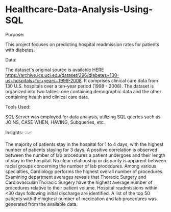 # Healthcare-Data-Analysis-Using-SQL

Purpose:

This project focuses on predicting hospital readmission rates for patients with diabetes.

Data:

The dataset's original source is available HERE https://archive.ics.uci.edu/dataset/296/diabetes+130-us+hospitals+for+years+1999-2008. It comprises clinical care data from 130 U.S. hospitals over a ten-year period (1998 - 2008). The dataset is organized into two tables: one containing demographic data and the other containing health and clinical care data.

Tools Used:

SQL Server was employed for data analysis, utilizing SQL queries such as JOINS, CASE WHEN, HAVING, Subqueries, etc.

Insights: 💡📈

The majority of patients stay in the hospital for 1 to 4 days, with the highest number of patients staying for 3 days.
A positive correlation is observed between the number of lab procedures a patient undergoes and their length of stay in the hospital.
No clear relationship or disparity is apparent between racial groups concerning the number of lab procedures.
Among various specialties, Cardiology performs the highest overall number of procedures. Examining department averages reveals that Thoracic Surgery and Cardiovascular/Thoracic Surgery have the highest average number of procedures relative to their patient volume.
Hospital readmissions within <30 days following initial discharge are identified.
A list of the top 50 patients with the highest number of medication and lab procedures was generated from the available data.

